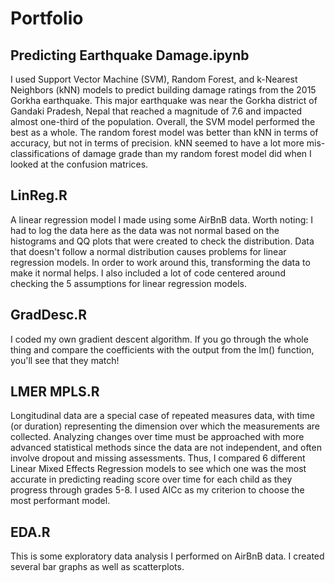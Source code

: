# Portfolio

## Predicting Earthquake Damage.ipynb
I used Support Vector Machine (SVM), Random Forest, and k-Nearest Neighbors (kNN) models to predict building damage ratings from the 2015 Gorkha earthquake. This major earthquake was near the Gorkha district of Gandaki Pradesh, Nepal that reached a magnitude of 7.6 and impacted almost one-third of the population. Overall, the SVM model performed the best as a whole. The random forest model was better than kNN in terms of accuracy, but not in terms of precision. kNN seemed to have a lot more mis-classifications of damage grade than my random forest model did when I looked at the confusion matrices.

## LinReg.R
A linear regression model I made using some AirBnB data. Worth noting: I had to log the data here as the data was not normal based on the histograms and QQ plots that were created to check the distribution. Data that doesn't follow a normal distribution causes problems for linear regression models. In order to work around this, transforming the data to make it normal helps. I also included a lot of code centered around checking the 5 assumptions for linear regression models.

## GradDesc.R
I coded my own gradient descent algorithm. If you go through the whole thing and compare the coefficients with the output from the lm() function, you'll see that they match!

## LMER MPLS.R
Longitudinal data are a special case of repeated measures data, with time (or duration) representing the dimension over which the measurements are collected. Analyzing changes over time must be approached with more advanced statistical methods since the data are not independent, and often involve dropout and missing assessments. Thus, I compared 6 different Linear Mixed Effects Regression models to see which one was the most accurate in predicting reading score over time for each child as they progress through grades 5-8. I used AICc as my criterion to choose the most performant model.

## EDA.R
This is some exploratory data analysis I performed on AirBnB data. I created several bar graphs as well as scatterplots.

